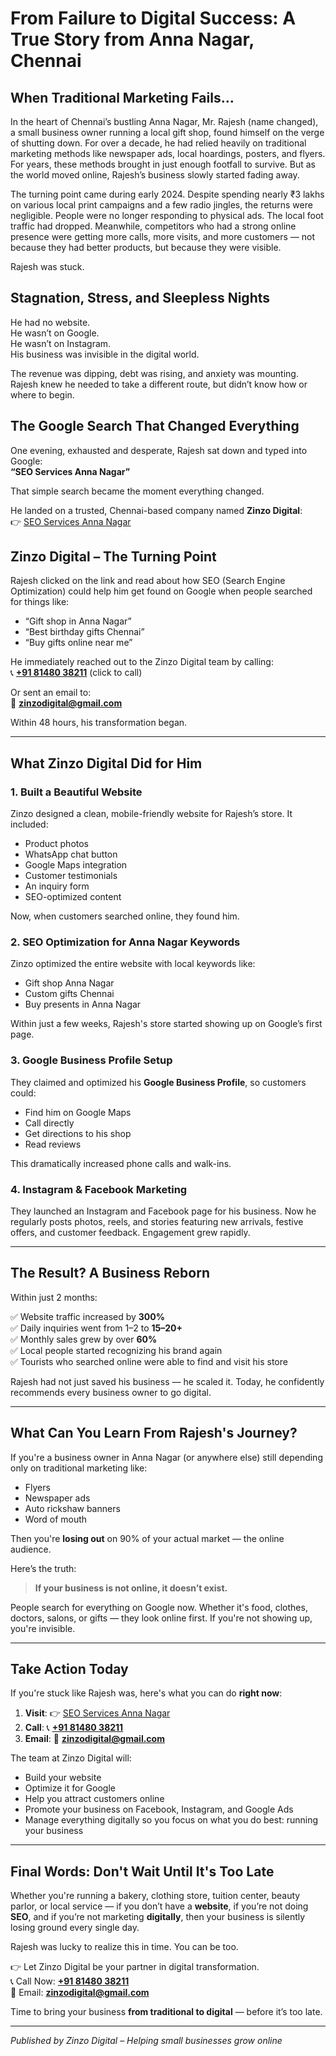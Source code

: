 # From Failure to Digital Success: A True Story from Anna Nagar, Chennai

## When Traditional Marketing Fails…

In the heart of Chennai’s bustling Anna Nagar, Mr. Rajesh (name changed), a small business owner running a local gift shop, found himself on the verge of shutting down. For over a decade, he had relied heavily on traditional marketing methods like newspaper ads, local hoardings, posters, and flyers. For years, these methods brought in just enough footfall to survive. But as the world moved online, Rajesh’s business slowly started fading away.

The turning point came during early 2024. Despite spending nearly ₹3 lakhs on various local print campaigns and a few radio jingles, the returns were negligible. People were no longer responding to physical ads. The local foot traffic had dropped. Meanwhile, competitors who had a strong online presence were getting more calls, more visits, and more customers — not because they had better products, but because they were visible.

Rajesh was stuck.

## Stagnation, Stress, and Sleepless Nights

He had no website.  
He wasn’t on Google.  
He wasn’t on Instagram.  
His business was invisible in the digital world.  

The revenue was dipping, debt was rising, and anxiety was mounting. Rajesh knew he needed to take a different route, but didn’t know how or where to begin.

## The Google Search That Changed Everything

One evening, exhausted and desperate, Rajesh sat down and typed into Google:  
**“SEO Services Anna Nagar”**

That simple search became the moment everything changed.

He landed on a trusted, Chennai-based company named **Zinzo Digital**:  
👉 [SEO Services Anna Nagar](https://www.zinzodigital.com/seo-services-anna-nagar.html)

## Zinzo Digital – The Turning Point

Rajesh clicked on the link and read about how SEO (Search Engine Optimization) could help him get found on Google when people searched for things like:

- “Gift shop in Anna Nagar”
- “Best birthday gifts Chennai”
- “Buy gifts online near me”

He immediately reached out to the Zinzo Digital team by calling:  
📞 **[+91 81480 38211](tel:+918148038211)** (click to call)

Or sent an email to:  
📧 **zinzodigital@gmail.com**

Within 48 hours, his transformation began.

---

## What Zinzo Digital Did for Him

### 1. Built a Beautiful Website

Zinzo designed a clean, mobile-friendly website for Rajesh’s store. It included:

- Product photos
- WhatsApp chat button
- Google Maps integration
- Customer testimonials
- An inquiry form
- SEO-optimized content

Now, when customers searched online, they found him.

### 2. SEO Optimization for Anna Nagar Keywords

Zinzo optimized the entire website with local keywords like:

- Gift shop Anna Nagar
- Custom gifts Chennai
- Buy presents in Anna Nagar

Within just a few weeks, Rajesh's store started showing up on Google’s first page.

### 3. Google Business Profile Setup

They claimed and optimized his **Google Business Profile**, so customers could:

- Find him on Google Maps
- Call directly
- Get directions to his shop
- Read reviews

This dramatically increased phone calls and walk-ins.

### 4. Instagram & Facebook Marketing

They launched an Instagram and Facebook page for his business. Now he regularly posts photos, reels, and stories featuring new arrivals, festive offers, and customer feedback. Engagement grew rapidly.

---

## The Result? A Business Reborn

Within just 2 months:

✅ Website traffic increased by **300%**  
✅ Daily inquiries went from 1–2 to **15–20+**  
✅ Monthly sales grew by over **60%**  
✅ Local people started recognizing his brand again  
✅ Tourists who searched online were able to find and visit his store  

Rajesh had not just saved his business — he scaled it. Today, he confidently recommends every business owner to go digital.

---

## What Can You Learn From Rajesh's Journey?

If you're a business owner in Anna Nagar (or anywhere else) still depending only on traditional marketing like:

- Flyers
- Newspaper ads
- Auto rickshaw banners
- Word of mouth

Then you're **losing out** on 90% of your actual market — the online audience.

Here’s the truth:  
> **If your business is not online, it doesn’t exist.**

People search for everything on Google now. Whether it's food, clothes, doctors, salons, or gifts — they look online first. If you're not showing up, you're invisible.

---

## Take Action Today

If you're stuck like Rajesh was, here's what you can do **right now**:

1. **Visit**: 👉 [SEO Services Anna Nagar](https://www.zinzodigital.com/seo-services-anna-nagar.html)  
2. **Call**: 📞 **[+91 81480 38211](tel:+918148038211)**  
3. **Email**: 📧 **zinzodigital@gmail.com**

The team at Zinzo Digital will:

- Build your website
- Optimize it for Google
- Help you attract customers online
- Promote your business on Facebook, Instagram, and Google Ads
- Manage everything digitally so you focus on what you do best: running your business

---

## Final Words: Don't Wait Until It's Too Late

Whether you're running a bakery, clothing store, tuition center, beauty parlor, or local service — if you don’t have a **website**, if you’re not doing **SEO**, and if you’re not marketing **digitally**, then your business is silently losing ground every single day.

Rajesh was lucky to realize this in time. You can be too.

👉 Let Zinzo Digital be your partner in digital transformation.  
📞 Call Now: **[+91 81480 38211](tel:+918148038211)**  
📧 Email: **zinzodigital@gmail.com**

Time to bring your business **from traditional to digital** — before it’s too late.

---

*Published by Zinzo Digital – Helping small businesses grow online*